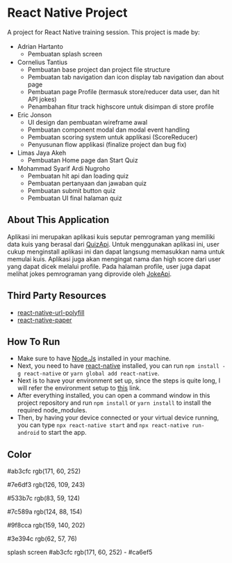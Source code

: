 # React Native Project
A project for React Native training session. This project is made by:

- Adrian Hartanto [<img src="https://img.shields.io/badge/GitHub-100000?logo=github&logoColor=white" height="16px"/>](https://github.com/OrangeSloth)
  - Pembuatan splash screen
- Cornelius Tantius [<img src="https://img.shields.io/badge/GitHub-100000?logo=github&logoColor=white" height="16px"/>](https://github.com/CorneliusTantius)
  - Pembuatan base project dan project file structure
  - Pembuatan tab navigation dan icon display tab navigation dan about page
  - Pembuatan page Profile (termasuk store/reducer data user, dan hit API jokes)
  - Penambahan fitur track highscore untuk disimpan di store profile
- Eric Jonson [<img src="https://img.shields.io/badge/GitHub-100000?logo=github&logoColor=white" height="16px"/>](https://github.com/Eric-J04)
  - UI design dan pembuatan wireframe awal
  - Pembuatan component modal dan modal event handling
  - Pembuatan scoring system untuk applikasi (ScoreReducer)
  - Penyusunan flow applikasi (finalize project dan bug fix)
- Limas Jaya Akeh [<img src="https://img.shields.io/badge/GitHub-100000?logo=github&logoColor=white" height="16px"/>](https://github.com/limasakeh)
  - Pembuatan Home page dan Start Quiz
- Mohammad Syarif Ardi Nugroho [<img src="https://img.shields.io/badge/GitHub-100000?logo=github&logoColor=white" height="16px"/>](https://github.com/ardin301)
  - Pembuatan hit api dan loading quiz
  - Pembuatan pertanyaan dan jawaban quiz
  - Pembuatan submit button quiz
  - Pembuatan UI final halaman quiz


## About This Application
Aplikasi ini merupakan aplikasi kuis seputar pemrograman yang memiliki data kuis yang berasal dari [QuizApi](https://quizapi.io/). Untuk menggunakan aplikasi ini, user cukup menginstall aplikasi ini dan dapat langsung memasukkan nama untuk memulai kuis. Aplikasi juga akan mengingat nama dan high score dari user yang dapat dicek melalui profile. Pada halaman profile, user juga dapat melihat jokes pemrograman yang diprovide oleh [JokeApi](https://sv443.net/jokeapi/v2/).


## Third Party Resources
- [react-native-url-polyfill](https://www.npmjs.com/package/react-native-url-polyfill)
- [react-native-paper](https://callstack.github.io/react-native-paper/)

## How To Run
- Make sure to have [Node.Js](https://nodejs.org/en/) installed in your machine.
- Next, you need to have [react-native](https://www.npmjs.com/package/react-native) installed, you can run `npm install -g react-native` or `yarn global add react-native`.
- Next is to have your environment set up, since the steps is quite long, I will refer the environment setup to [this](https://reactnative.dev/docs/environment-setup) link.
- After everything installed, you can open a command window in this project repository and run `npm install` or `yarn install` to install the required node_modules.
- Then, by having your device connected or your virtual device running, you can type `npx react-native start` and `npx react-native run-android` to start the app.


## Color
#ab3cfc	rgb(171, 60, 252)

#7e6df3	rgb(126, 109, 243)

#533b7c	rgb(83, 59, 124)

#7c589a	rgb(124, 88, 154)

#9f8cca	rgb(159, 140, 202)

#3e394c	rgb(62, 57, 76)

splash screen
#ab3cfc	rgb(171, 60, 252) - #ca6ef5
